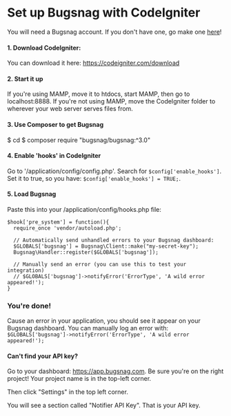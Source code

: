 # Set up Bugsnag with CodeIgniter

You will need a Bugsnag account. If you don't have one, go make one [here](https://www.bugsnag.com/platforms/php/)!

#### 1. Download CodeIgniter:
You can download it here: https://codeigniter.com/download

#### 2. Start it up
If you're using MAMP, move it to htdocs, start MAMP, then go to localhost:8888.
If you're not using MAMP, move the CodeIgniter folder to wherever your web server serves files from.

#### 3. Use Composer to get Bugsnag
$ cd <your-projects-root-folder>
$ composer require "bugsnag/bugsnag:^3.0"

#### 4. Enable 'hooks' in CodeIgniter
Go to '/application/config/config.php'. Search for `$config['enable_hooks']`. Set it to true, so you have: `$config['enable_hooks'] = TRUE;`.

#### 5. Load Bugsnag
Paste this into your /application/config/hooks.php file:

```
$hook['pre_system'] = function(){
  require_once 'vendor/autoload.php';

  // Automatically send unhandled errors to your Bugsnag dashboard:
  $GLOBALS['bugsnag'] = Bugsnag\Client::make("my-secret-key");
  Bugsnag\Handler::register($GLOBALS['bugsnag']);

  // Manually send an error (you can use this to test your integration)
  // $GLOBALS['bugsnag']->notifyError('ErrorType', 'A wild error appeared!');
}
```

### You're done!
Cause an error in your application, you should see it appear on your Bugsnag dashboard. You can manually log an error with:  `$GLOBALS['bugsnag']->notifyError('ErrorType', 'A wild error appeared!');`

#### Can't find your API key?
Go to your dashboard: https://app.bugsnag.com. Be sure you're on the right project! Your project name is in the top-left corner.

Then click "Settings" in the top left corner.

You will see a section called "Notifier API Key". That is your API key.
